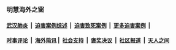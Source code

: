 
### 明慧海外之窗

####  [武汉肺炎](indexes/365.md?t=05310301) &nbsp;|&nbsp;  [迫害案例综述](indexes/328.md?t=05310301) &nbsp;|&nbsp; [迫害致死案例](indexes/277.md?t=05310301)  &nbsp;|&nbsp; [更多迫害案例](indexes/81.md?t=05310301)  &nbsp;|&nbsp; 
####  [时事评论](indexes/19.md?t=05310301) &nbsp;|&nbsp; [海外简讯](indexes/245.md?t=05310301)&nbsp;|&nbsp;  [社会支持](indexes/140.md?t=05310301) &nbsp;|&nbsp; [褒奖决议](indexes/282.md?t=05310301) &nbsp;|&nbsp; [社区报道](indexes/91.md?t=05310301)  &nbsp;|&nbsp; [天人之间](indexes/78.md?t=05310301) 

